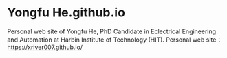 # Yongfu He.github.io
Personal web site of Yongfu He, PhD Candidate in Eclectrical Engineering and Automation at Harbin Institute of Technology (HIT).
Personal web site：  https://xriver007.github.io/
